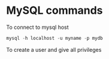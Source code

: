 # MySQL commands

To connect to mysql host

```python
mysql -h localhost -u myname -p mydb
```

To create a user and give all privileges
```python

```